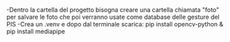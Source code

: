 -Dentro la cartella del progetto bisogna creare una cartella chiamata "foto" per salvare le foto che poi verranno usate come database delle gesture del PIS
-Crea un .venv e dopo dal terminale scarica: pip install opencv-python & pip install mediapipe
